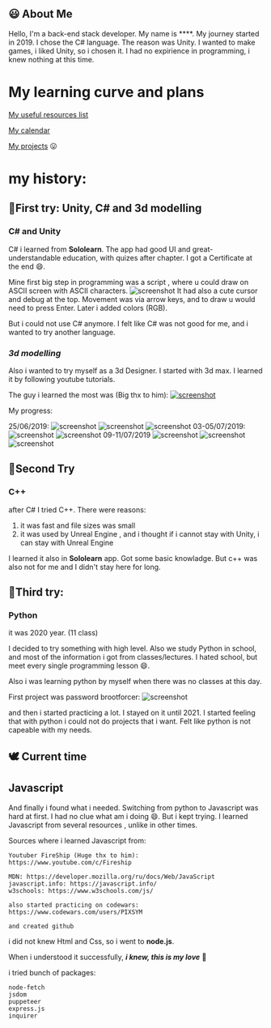 
## 😃 About Me
Hello, I'm a back-end stack developer. My name is ****.
My journey started in 2019. I chose the C# language. The reason was Unity. 
I wanted to make games, i liked Unity, so i chosen it.
I had no expirience in programming, i knew nothing at this time.

# My learning curve and plans
[My useful resources list](https://github.com/PixelSymbols/UsefulResources/blob/main/README.md)

[My calendar](https://calendar.google.com/calendar/u/0?cid=cGl4ZWxzeW1ib2xzQGdtYWlsLmNvbQ)

[My projects](https://github.com/PixelSymbols/Projects) 😛


# my history:
## 🥚First try: Unity, C# and 3d modelling
### **C#** and **Unity**

C# i learned from **Sololearn**.
The app had good UI and great-understandable education, with quizes after chapter.
I got a Certificate at the end 😄.

Mine first big step in programming was a script ,
where u could draw on ASCII screen with ASCII characters.
![screenshot](https://media.discordapp.net/attachments/1032629714088640512/1038563144185942188/unknown.png?width=1249&height=702)
It had also a cute cursor and debug at the top.
Movement was via arrow keys, and to draw u would need to press Enter.
Later i added colors (RGB).

But i could not use C# anymore.
I felt like C# was not good for me, and i wanted to try another language.

### *3d modelling*

Also i wanted to try myself as a 3d Designer.
I started with 3d max. I learned it by following youtube tutorials.

The guy i learned the most was (Big thx to him):
[![screenshot](https://media.discordapp.net/attachments/580394781474160641/1038566178068647996/image.png)](https://www.youtube.com/c/%D0%9A%D1%80%D0%B8%D0%B2%D0%BE%D1%80%D1%83%D0%BA%D0%B8%D0%B9%D0%9C%D0%BE%D0%B4%D0%B5%D0%BB%D0%BB%D0%B5%D1%80)

My progress:

25/06/2019:
![screenshot](https://media.discordapp.net/attachments/590276277320024083/593153130536108042/unknown.png?width=1249&height=702)
![screenshot](https://media.discordapp.net/attachments/590276277320024083/593153200240984076/unknown.png?width=1249&height=702)
![screenshot](https://media.discordapp.net/attachments/590276277320024083/593487066956824576/unknown.png?width=1249&height=702)
03-05/07/2019:
![screenshot](https://media.discordapp.net/attachments/590276277320024083/596007807334219806/PORAARKI.png?width=1249&height=702)
![screenshot](https://media.discordapp.net/attachments/590276277320024083/597531972377509959/unknown.png?width=1249&height=702)
09-11/07/2019
![screenshot](https://media.discordapp.net/attachments/590276277320024083/598249975025238036/unknown.png?width=1249&height=702)
![screenshot](https://media.discordapp.net/attachments/590276277320024083/598939772634791956/unknown.png?width=1249&height=702)
![screenshot](https://media.discordapp.net/attachments/590276277320024083/602934911137218619/optimize.png?width=347&height=702)

## 🐣Second Try
### **C++**
after C# I tried C++. There were reasons:
1) it was fast and file sizes was small
2) it was used by Unreal Engine , and i thought if i cannot stay with Unity, i can stay with Unreal Engine

I learned it also in **Sololearn** app. Got some basic knowladge.
But c++ was also not for me and I didn't stay here for long.

## 🐤Third try: 
### **Python**
it was 2020 year. (11 class)

I decided to try something with high level.
Also we study Python in school, and most of the information i got from classes/lectures.
I hated school, but meet every single programming lesson 😄.

Also i was learning python by myself when there was no classes at this day.

First project was password brootforcer:
![screenshot](https://sun9-48.userapi.com/impg/zvwH9jjsOVIR3HdXNvUokwI34A9asA2INSqStg/-H3dR2LZsLw.jpg?size=676x252&quality=96&sign=df6959d67b974e223f30bfab7cea6abc&type=album)

and then i started practicing a lot. I stayed on it until 2021.
I started feeling that with python i could not do projects that i want.
Felt like python is not capeable with my needs.

## 🕊️ Current time
## **Javascript**

And finally i found what i needed. Switching from python to Javascript was hard at first.
I had no clue what am i doing 😄. But i kept trying.
I learned Javascript from several resources , unlike in other times.

Sources where i learned Javascript from:

```
Youtuber FireShip (Huge thx to him):
https://www.youtube.com/c/Fireship

MDN: https://developer.mozilla.org/ru/docs/Web/JavaScript
javascript.info: https://javascript.info/
w3schools: https://www.w3schools.com/js/

also started practicing on codewars:
https://www.codewars.com/users/PIXSYM

and created github
```
i did not knew Html and Css, so i went to **node.js**.

When i understood it successfully, ***i knew, this is my love*** 💜

i tried bunch of packages:
```
node-fetch
jsdom
puppeteer
express.js
inquirer
```
